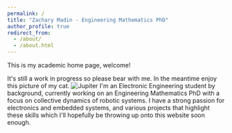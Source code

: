 ```yaml
---
permalink: /
title: "Zachary Madin - Engineering Mathematics PhD"
author_profile: true
redirect_from: 
  - /about/
  - /about.html
---
```

This is my academic home page, welcome!

It's still a work in progress so please bear with me. In the meantime enjoy this picture of my cat.
![](images/jupe_tongue "Jupiter")
I'm an Electronic Engineering student by background, currently working on an Engineering Mathematics PhD with a focus on collective dynamics of robotic systems.
I have a strong passion for electronics and embedded systems, and various projects that highlight these skills which I'll hopefully be throwing up onto this website soon enough.

